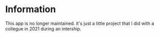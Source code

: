 # Information

This app is no longer maintained. it's just a little project that I did with a collegue in 2021 during an intership.
